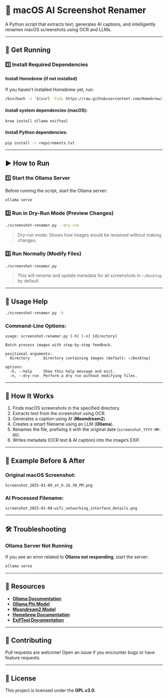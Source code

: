 # 🚀 macOS AI Screenshot Renamer

A Python script that extracts text, generates AI captions, and intelligently renames macOS screenshots using OCR and LLMs.

---

## 📌 Get Running

### 1️⃣ Install Required Dependencies

#### Install Homebrew (if not installed)
If you haven't installed Homebrew yet, run:
```bash
/bin/bash -c "$(curl -fsSL https://raw.githubusercontent.com/Homebrew/install/HEAD/install.sh)"
```

#### Install system dependencies (macOS):
```bash
brew install ollama exiftool
```

#### Install Python dependencies:
```bash
pip install -r requirements.txt
```

---

## ▶️ How to Run

### 1️⃣ Start the Ollama Server

Before running the script, start the Ollama server:
```bash
ollama serve
```

### 2️⃣ Run in Dry-Run Mode (Preview Changes)
```bash
./screenshot-renamer.py --dry-run
```
> Dry-run mode: Shows how images would be renamed without making changes.

### 3️⃣ Run Normally (Modify Files)
```bash
./screenshot-renamer.py
```
> This will rename and update metadata for all screenshots in `~/Desktop` by default.

---

## 📌 Usage Help

```bash
./screenshot-renamer.py -h
```

### Command-Line Options:
```
usage: screenshot-renamer.py [-h] [-n] [directory]

Batch process images with step-by-step feedback.

positional arguments:
  directory      Directory containing images (default: ~/Desktop)

options:
  -h, --help     Show this help message and exit.
  -n, --dry-run  Perform a dry run without modifying files.
```

---

## 🔧 How It Works

1. Finds macOS screenshots in the specified directory.
2. Extracts text from the screenshot using OCR.
3. Generates a caption using AI (**Moondream2**).
4. Creates a smart filename using an LLM (**Ollama**).
5. Renames the file, prefixing it with the original date (`screenshot_YYYY-MM-DD`).
6. Writes metadata (OCR text & AI caption) into the image’s EXIF.

---

## 📌 Example Before & After

### **Original macOS Screenshot:**
```
Screenshot_2025-01-09_at_6.16.30_PM.png
```

### **AI Processed Filename:**
```
screenshot_2025-01-09-wifi_networking_interface_details.png
```

---

## 🛠 Troubleshooting

### Ollama Server Not Running

If you see an error related to **Ollama not responding**, start the server:
```bash
ollama serve
```

---

## 🔗 Resources

- **[Ollama Documentation](https://ollama.com/docs)**
- **[Ollama Phi Model](https://ollama.com/library/phi)**
- **[Moondream2 Model](https://huggingface.co/vikhyatk/moondream2)**
- **[Homebrew Documentation](https://brew.sh/)**
- **[ExifTool Documentation](https://exiftool.org/)**

---

## 📌 Contributing

Pull requests are welcome! Open an issue if you encounter bugs or have feature requests.

---

## 📜 License

This project is licensed under the **GPL v3.0**.
